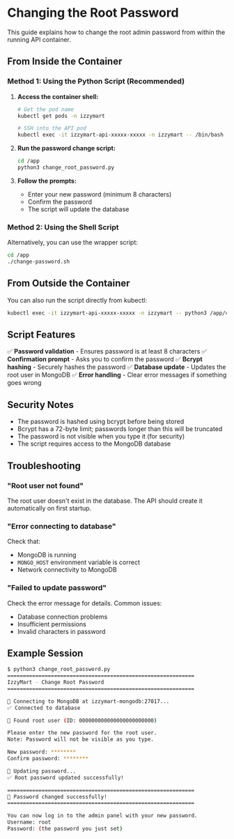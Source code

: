 # Changing the Root Password

This guide explains how to change the root admin password from within the running API container.

## From Inside the Container

### Method 1: Using the Python Script (Recommended)

1. **Access the container shell:**
   ```bash
   # Get the pod name
   kubectl get pods -n izzymart

   # SSH into the API pod
   kubectl exec -it izzymart-api-xxxxx-xxxxx -n izzymart -- /bin/bash
   ```

2. **Run the password change script:**
   ```bash
   cd /app
   python3 change_root_password.py
   ```

3. **Follow the prompts:**
   - Enter your new password (minimum 8 characters)
   - Confirm the password
   - The script will update the database

### Method 2: Using the Shell Script

Alternatively, you can use the wrapper script:

```bash
cd /app
./change-password.sh
```

## From Outside the Container

You can also run the script directly from kubectl:

```bash
kubectl exec -it izzymart-api-xxxxx-xxxxx -n izzymart -- python3 /app/change_root_password.py
```

## Script Features

✅ **Password validation** - Ensures password is at least 8 characters
✅ **Confirmation prompt** - Asks you to confirm the password
✅ **Bcrypt hashing** - Securely hashes the password
✅ **Database update** - Updates the root user in MongoDB
✅ **Error handling** - Clear error messages if something goes wrong

## Security Notes

- The password is hashed using bcrypt before being stored
- Bcrypt has a 72-byte limit; passwords longer than this will be truncated
- The password is not visible when you type it (for security)
- The script requires access to the MongoDB database

## Troubleshooting

### "Root user not found"
The root user doesn't exist in the database. The API should create it automatically on first startup.

### "Error connecting to database"
Check that:
- MongoDB is running
- `MONGO_HOST` environment variable is correct
- Network connectivity to MongoDB

### "Failed to update password"
Check the error message for details. Common issues:
- Database connection problems
- Insufficient permissions
- Invalid characters in password

## Example Session

```bash
$ python3 change_root_password.py
============================================================
IzzyMart - Change Root Password
============================================================

📡 Connecting to MongoDB at izzymart-mongodb:27017...
✅ Connected to database

👤 Found root user (ID: 000000000000000000000000)

Please enter the new password for the root user.
Note: Password will not be visible as you type.

New password: ********
Confirm password: ********

🔄 Updating password...
✅ Root password updated successfully!

============================================================
🎉 Password changed successfully!
============================================================

You can now log in to the admin panel with your new password.
Username: root
Password: (the password you just set)
```

